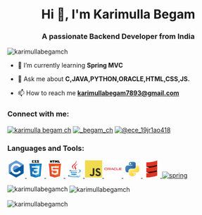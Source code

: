 <h1 align="center">Hi 👋, I'm Karimulla Begam</h1>
<h3 align="center">A passionate Backend Developer from India</h3>

<p align="left"> <img src="https://komarev.com/ghpvc/?username=karimullabegamch&label=Profile%20views&color=0e75b6&style=flat" alt="karimullabegamch" /> </p>

- 🌱 I’m currently learning **Spring MVC**

- 💬 Ask me about **C,JAVA,PYTHON,ORACLE,HTML,CSS,JS.**

- 📫 How to reach me **karimullabegam7893@gmail.com**

<h3 align="left">Connect with me:</h3>
<p align="left">
<a href="www.linkedin.com/in/karimulla-begam-ch-5359a827a/" target="blank"><img align="center" src="https://raw.githubusercontent.com/rahuldkjain/github-profile-readme-generator/master/src/images/icons/Social/linked-in-alt.svg" alt="karimulla begam ch" height="30" width="40" /></a>
<a href="https://instagram.com/_begam_ch" target="blank"><img align="center" src="https://raw.githubusercontent.com/rahuldkjain/github-profile-readme-generator/master/src/images/icons/Social/instagram.svg" alt="_begam_ch" height="30" width="40" /></a>
<a href="https://www.hackerrank.com/@ece_19jr1ao418" target="blank"><img align="center" src="https://raw.githubusercontent.com/rahuldkjain/github-profile-readme-generator/master/src/images/icons/Social/hackerrank.svg" alt="@ece_19jr1ao418" height="30" width="40" /></a>
</p>

<h3 align="left">Languages and Tools:</h3>
<p align="left"> <a href="https://www.cprogramming.com/" target="_blank" rel="noreferrer"> <img src="https://raw.githubusercontent.com/devicons/devicon/master/icons/c/c-original.svg" alt="c" width="40" height="40"/> </a> <a href="https://www.w3schools.com/css/" target="_blank" rel="noreferrer"> <img src="https://raw.githubusercontent.com/devicons/devicon/master/icons/css3/css3-original-wordmark.svg" alt="css3" width="40" height="40"/> </a> <a href="https://www.w3.org/html/" target="_blank" rel="noreferrer"> <img src="https://raw.githubusercontent.com/devicons/devicon/master/icons/html5/html5-original-wordmark.svg" alt="html5" width="40" height="40"/> </a> <a href="https://www.java.com" target="_blank" rel="noreferrer"> <img src="https://raw.githubusercontent.com/devicons/devicon/master/icons/java/java-original.svg" alt="java" width="40" height="40"/> </a> <a href="https://developer.mozilla.org/en-US/docs/Web/JavaScript" target="_blank" rel="noreferrer"> <img src="https://raw.githubusercontent.com/devicons/devicon/master/icons/javascript/javascript-original.svg" alt="javascript" width="40" height="40"/> </a> <a href="https://www.oracle.com/" target="_blank" rel="noreferrer"> <img src="https://raw.githubusercontent.com/devicons/devicon/master/icons/oracle/oracle-original.svg" alt="oracle" width="40" height="40"/> </a> <a href="https://www.python.org" target="_blank" rel="noreferrer"> <img src="https://raw.githubusercontent.com/devicons/devicon/master/icons/python/python-original.svg" alt="python" width="40" height="40"/> </a> <a href="https://www.scala-lang.org" target="_blank" rel="noreferrer"> <img src="https://raw.githubusercontent.com/devicons/devicon/master/icons/scala/scala-original.svg" alt="scala" width="40" height="40"/> </a> <a href="https://spring.io/" target="_blank" rel="noreferrer"> <img src="https://www.vectorlogo.zone/logos/springio/springio-icon.svg" alt="spring" width="40" height="40"/> </a> </p>

<p><img align="left" src="https://github-readme-stats.vercel.app/api/top-langs?username=karimullabegamch&show_icons=true&locale=en&layout=compact" alt="karimullabegamch" /></p>

<p>&nbsp;<img align="center" src="https://github-readme-stats.vercel.app/api?username=karimullabegamch&show_icons=true&locale=en" alt="karimullabegamch" /></p>

<p><img align="center" src="https://github-readme-streak-stats.herokuapp.com/?user=karimullabegamch&" alt="karimullabegamch" /></p>
